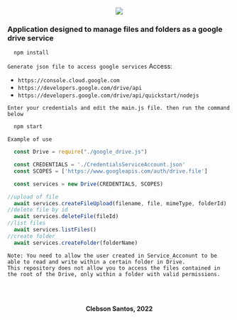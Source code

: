 <h1 align=center>
<img src="https://fontmeme.com/permalink/220428/0a94a15c4f40e254e77ccb25a0d1d524.png"/>
</h1>

### **Application designed to manage files and folders as a google drive service**

```bash
  npm install
```
`Generate json file to access google services`
Access: 
  - `https://console.cloud.google.com`
  - `https://developers.google.com/drive/api`
  - `https://developers.google.com/drive/api/quickstart/nodejs`


`Enter your credentials and edit the main.js file. then run the command below`
```bash
  npm start   
```

`Example of use`
```javascript
  const Drive = require("./google_drive.js")

  const CREDENTIALS = './CredentialsServiceAccount.json'
  const SCOPES = ['https://www.googleapis.com/auth/drive.file']

  const services = new Drive(CREDENTIALS, SCOPES)

//upload of file
  await services.createFileUpload(filename, file, mimeType, folderId)
//delete file by id
  await services.deleteFile(fileId)
//list files
  await services.listFiles()
//create folder
  await services.createFolder(folderName)
```

```
Note: You need to allow the user created in Service_Acconunt to be able to read and write within a certain folder in Drive. 
This repository does not allow you to access the files contained in the root of the Drive, only within a folder with valid permissions.
```
<br/>
<br/>
<p align=center><b>Clebson Santos, 2022</b></p>